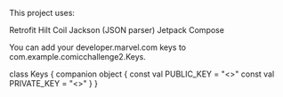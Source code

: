 

This project uses:

Retrofit
Hilt
Coil
Jackson (JSON parser)
Jetpack Compose


You can add your developer.marvel.com keys to com.example.comicchallenge2.Keys.

class Keys {
    companion object {
        const val PUBLIC_KEY = "<<YOURKEY>>"
        const val PRIVATE_KEY = "<<YOURKEY>>"
    }
}





